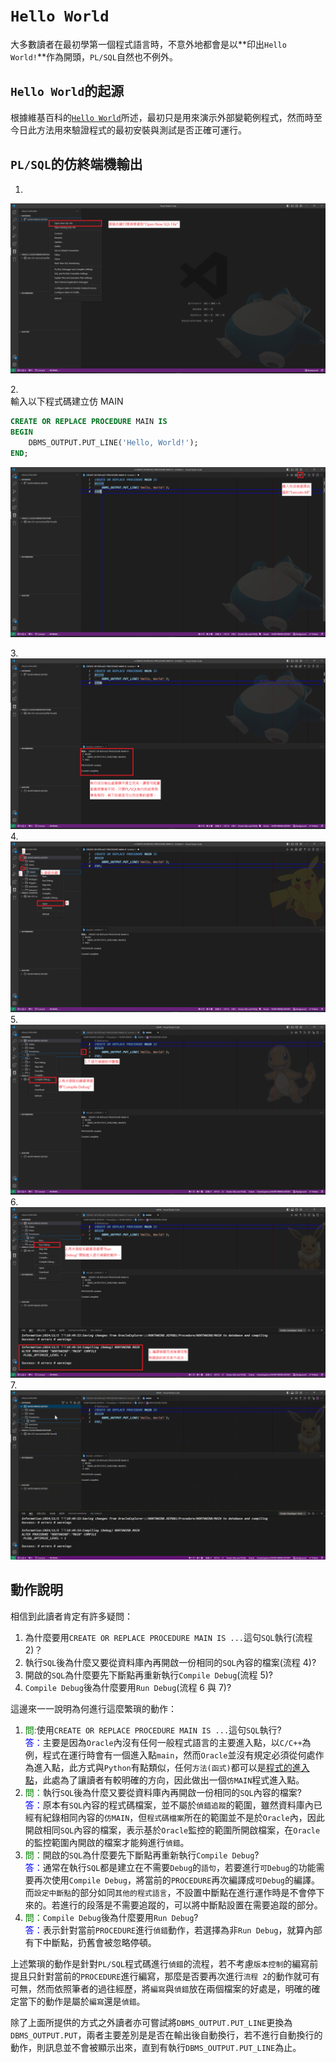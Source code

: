 # `Hello World`

大多數讀者在最初學第一個程式語言時，不意外地都會是以**印出`Hello World!`**作為開頭，`PL/SQL`自然也不例外。

## `Hello World`的起源

根據維基百科的[`Hello World`](https://zh.wikipedia.org/zh-tw/Hello_World)所述，最初只是用來演示外部變範例程式，然而時至今日此方法用來驗證程式的最初安裝與測試是否正確可運行。

## `PL/SQL`的仿終端機輸出

1.

![](./resource/1.png)

2.</br>輸入以下程式碼建立仿 MAIN

```SQL
CREATE OR REPLACE PROCEDURE MAIN IS
BEGIN
    DBMS_OUTPUT.PUT_LINE('Hello, World!');
END;
```

![](./resource/2.png)

3.</br>![](./resource/3.png) 4.</br>![](./resource/4.png) 5.</br>![](./resource/5.png) 6.</br>![](./resource/6.png) 7.</br>![](./resource/7.gif)

## 動作說明

相信到此讀者肯定有許多疑問：

1. 為什麼要用`CREATE OR REPLACE PROCEDURE MAIN IS ...`這句`SQL`執行(流程 2)？
2. 執行`SQL`後為什麼又要從資料庫內再開啟一份相同的`SQL`內容的檔案(流程 4)?
3. 開啟的`SQL`為什麼要先下斷點再重新執行`Compile Debug`(流程 5)?
4. `Compile Debug`後為什麼要用`Run Debug`(流程 6 與 7)?

這邊來一一說明為何進行這麼繁瑣的動作：

1. <font color=green>問:</font>使用`CREATE OR REPLACE PROCEDURE MAIN IS ...`這句`SQL`執行?</br>
   <font color=blue>答：</font>主要是因為`Oracle`內沒有任何一般程式語言的主要進入點，以`C/C++`為例，程式在運行時會有一個進入點`main`，然而`Oracle`並沒有規定必須從何處作為進入點，此方式與`Python`有點類似，任何`方法(函式)`都可以是<u>程式的進入點</u>，此處為了讓讀者有較明確的方向，因此做出一個`仿MAIN`程式進入點。
2. <font color=green>問：</font>執行`SQL`後為什麼又要從資料庫內再開啟一份相同的`SQL`內容的檔案?</br>
   <font color=blue>答：</font>原本有`SQL`內容的程式碼檔案，並不屬於`偵錯追蹤`的範圍，雖然資料庫內已經有紀錄相同內容的`仿MAIN`，但`程式碼檔案`所在的範圍並不是於`Oracle`內，因此開啟相同`SQL`內容的檔案，表示基於`Oracle`監控的範圍所開啟檔案，在`Oracle`的監控範圍內開啟的檔案才能夠進行`偵錯`。
3. <font color=green>問：</font>開啟的`SQL`為什麼要先下斷點再重新執行`Compile Debug`?</br>
   <font color=blue>答：</font>通常在執行`SQL`都是建立在不需要`Debug`的`語句`，若要進行`可Debug`的功能需要再次使用`Compile Debug`，將當前的`PROCEDURE`再次編譯成`可Debug`的編譯。而`設定中斷點`的部分如同`其他的程式語言`，不設置中斷點在進行運作時是不會停下來的。若進行的段落是不需要追蹤的，可以將中斷點設置在需要追蹤的部分。
4. <font color=green>問：</font>`Compile Debug`後為什麼要用`Run Debug`?</br>
   <font color=blue>答：</font>表示針對當前`PROCEDURE`進行`偵錯`動作，若選擇為非`Run Debug`，就算內部有下中斷點，扔舊會被忽略停頓。

上述繁瑣的動作是針對`PL/SQL`程式碼進行`偵錯`的流程，若不考慮`版本控制`的編寫前提且只針對當前的`PROCEDURE`進行編寫，那麼是否要再次進行`流程 2`的動作就可有可無，然而依照筆者的過往經歷，將`編寫`與`偵錯`放在兩個檔案的好處是，明確的確定當下的動作是屬於`編寫`還是`偵錯`。

除了上面所提供的方式之外讀者亦可嘗試將`DBMS_OUTPUT.PUT_LINE`更換為`DBMS_OUTPUT.PUT`，兩者主要差別是是否在輸出後自動換行，若不進行自動換行的動作，則訊息並不會被顯示出來，直到有執行`DBMS_OUTPUT.PUT_LINE`為止。
